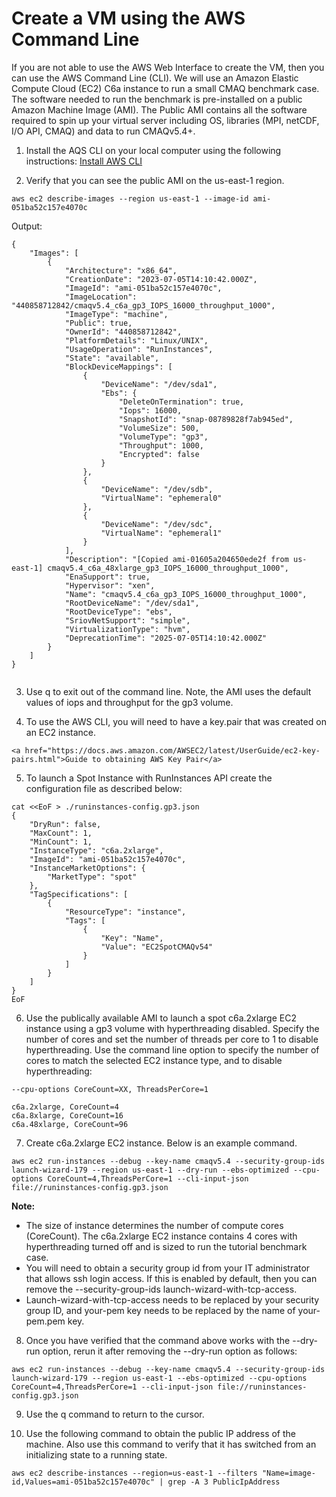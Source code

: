 # Create a VM using the AWS Command Line 

If you are not able to use the AWS Web Interface to create the VM, then you can use the AWS Command Line (CLI). We will use an Amazon Elastic Compute Cloud (EC2) C6a instance to run a small CMAQ benchmark case. The software needed to run the benchmark is pre-installed on a public Amazon Machine Image (AMI). The Public AMI contains all the software required to spin up your virtual server including OS, libraries (MPI, netCDF, I/O API, CMAQ) and data to run CMAQv5.4+.

1. Install the AQS CLI on your local computer using the following instructions:
<a href="https://docs.aws.amazon.com/cli/latest/userguide/install-cliv2-linux.html#cliv2-linux-install">Install AWS CLI</a>  

2. Verify that you can see the public AMI on the us-east-1 region.

`aws ec2 describe-images --region us-east-1 --image-id ami-051ba52c157e4070c`


Output:

```
{
    "Images": [
        {
            "Architecture": "x86_64",
            "CreationDate": "2023-07-05T14:10:42.000Z",
            "ImageId": "ami-051ba52c157e4070c",
            "ImageLocation": "440858712842/cmaqv5.4_c6a_gp3_IOPS_16000_throughput_1000",
            "ImageType": "machine",
            "Public": true,
            "OwnerId": "440858712842",
            "PlatformDetails": "Linux/UNIX",
            "UsageOperation": "RunInstances",
            "State": "available",
            "BlockDeviceMappings": [
                {
                    "DeviceName": "/dev/sda1",
                    "Ebs": {
                        "DeleteOnTermination": true,
                        "Iops": 16000,
                        "SnapshotId": "snap-08789828f7ab945ed",
                        "VolumeSize": 500,
                        "VolumeType": "gp3",
                        "Throughput": 1000,
                        "Encrypted": false
                    }
                },
                {
                    "DeviceName": "/dev/sdb",
                    "VirtualName": "ephemeral0"
                },
                {
                    "DeviceName": "/dev/sdc",
                    "VirtualName": "ephemeral1"
                }
            ],
            "Description": "[Copied ami-01605a204650ede2f from us-east-1] cmaqv5.4_c6a_48xlarge_gp3_IOPS_16000_throughput_1000",
            "EnaSupport": true,
            "Hypervisor": "xen",
            "Name": "cmaqv5.4_c6a_gp3_IOPS_16000_throughput_1000",
            "RootDeviceName": "/dev/sda1",
            "RootDeviceType": "ebs",
            "SriovNetSupport": "simple",
            "VirtualizationType": "hvm",
            "DeprecationTime": "2025-07-05T14:10:42.000Z"
        }
    ]
}


```

3. Use q to exit out of the command line. Note, the AMI uses the default values of iops and throughput for the gp3 volume. 

4. To use the AWS CLI, you will need to have a key.pair that was created on an EC2 instance.

```{seealso}
<a href="https://docs.aws.amazon.com/AWSEC2/latest/UserGuide/ec2-key-pairs.html">Guide to obtaining AWS Key Pair</a>
```


5. To launch a Spot Instance with RunInstances API create the configuration file as described below:

```
cat <<EoF > ./runinstances-config.gp3.json
{
    "DryRun": false,
    "MaxCount": 1,
    "MinCount": 1,
    "InstanceType": "c6a.2xlarge",
    "ImageId": "ami-051ba52c157e4070c",
    "InstanceMarketOptions": {
        "MarketType": "spot"
    },
    "TagSpecifications": [
        {
            "ResourceType": "instance",
            "Tags": [
                {
                    "Key": "Name",
                    "Value": "EC2SpotCMAQv54"
                }
            ]
        }
    ]
}
EoF
```

6. Use the publically available AMI to launch a spot c6a.2xlarge EC2 instance using a gp3 volume with hyperthreading disabled. Specify the number of cores and set the number of threads per core to 1 to disable hyperthreading. Use the command line option to specify the number of cores to match the selected EC2 instance type, and to disable hyperthreading:

`--cpu-options CoreCount=XX, ThreadsPerCore=1`

```
c6a.2xlarge, CoreCount=4
c6a.8xlarge, CoreCount=16
c6a.48xlarge, CoreCount=96 
```

7. Create c6a.2xlarge EC2 instance. Below is an example command. 

`aws ec2 run-instances --debug --key-name cmaqv5.4 --security-group-ids launch-wizard-179 --region us-east-1 --dry-run --ebs-optimized --cpu-options CoreCount=4,ThreadsPerCore=1 --cli-input-json file://runinstances-config.gp3.json`

**Note:**
* The size of instance determines the number of compute cores (CoreCount). The c6a.2xlarge EC2 instance contains 4 cores with hyperthreading turned off and is sized to run the tutorial benchmark case.
* You will need to obtain a security group id from your IT administrator that allows ssh login access. If this is enabled by default, then you can remove the --security-group-ids launch-wizard-with-tcp-access.
* Launch-wizard-with-tcp-access needs to be replaced by your security group ID, and your-pem key needs to be replaced by the name of your-pem.pem key.

8. Once you have verified that the command above works with the --dry-run option, rerun it after removing the --dry-run option as follows:

`aws ec2 run-instances --debug --key-name cmaqv5.4 --security-group-ids launch-wizard-179 --region us-east-1 --ebs-optimized --cpu-options CoreCount=4,ThreadsPerCore=1 --cli-input-json file://runinstances-config.gp3.json`

9. Use the q command to return to the cursor. 

10. Use the following command to obtain the public IP address of the machine. Also use this command to verify that it has switched from an initializing state to a running state.

`aws ec2 describe-instances --region=us-east-1 --filters "Name=image-id,Values=ami-051ba52c157e4070c" | grep -A 3 PublicIpAddress`


